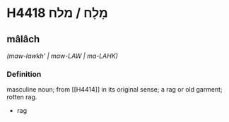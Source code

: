 # H4418 מָלָח / מלח

## mâlâch

_(maw-lawkh' | maw-LAW | ma-LAHK)_

### Definition

masculine noun; from [[H4414]] in its original sense; a rag or old garment; rotten rag.

- rag
